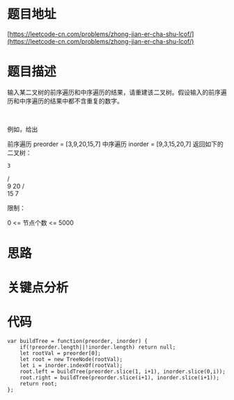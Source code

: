 # 题目地址

[https://leetcode-cn.com/problems/zhong-jian-er-cha-shu-lcof/](https://leetcode-cn.com/problems/zhong-jian-er-cha-shu-lcof/)

# 题目描述
输入某二叉树的前序遍历和中序遍历的结果，请重建该二叉树。假设输入的前序遍历和中序遍历的结果中都不含重复的数字。

 

例如，给出

前序遍历 preorder = [3,9,20,15,7]
中序遍历 inorder = [9,3,15,20,7]
返回如下的二叉树：

    3
   / \
  9  20
    /  \
   15   7
 

限制：

0 <= 节点个数 <= 5000

# 思路

# 关键点分析

# 代码

    var buildTree = function(preorder, inorder) {
        if(!preorder.length||!inorder.length) return null;
        let rootVal = preorder[0];
        let root = new TreeNode(rootVal);
        let i = inorder.indexOf(rootVal);
        root.left = buildTree(preorder.slice(1, i+1), inorder.slice(0,i));
        root.right = buildTree(preorder.slice(i+1), inorder.slice(i+1));
        return root;
    };